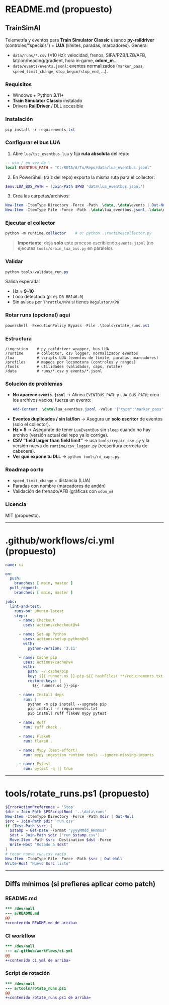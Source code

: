 # README.md (propuesto)

## TrainSimAI
Telemetría y eventos para **Train Simulator Classic** usando **py‑raildriver** (controles/“specials”) + **LUA** (límites, paradas, marcadores). Genera:
- `data/runs/*.csv` (≈10 Hz): velocidad, frenos, SIFA/PZB/LZB/AFB, lat/lon/heading/gradient, hora in‑game, **odom_m**…
- `data/events/events.jsonl`: eventos normalizados (`marker_pass`, `speed_limit_change`, `stop_begin/stop_end`, …).

### Requisitos
- Windows + Python **3.11+**
- **Train Simulator Classic** instalado
- Drivers **RailDriver** / DLL accesible

### Instalación
```powershell
pip install -r requirements.txt
```

### Configurar el bus LUA
1) Abre `lua/tsc_eventbus.lua` y fija **ruta absoluta** del repo:
```lua
-- usa / en vez de \
local EVENTBUS_PATH = "C:/RUTA/A/Tu/Repo/data/lua_eventbus.jsonl"
```
2) En PowerShell (raíz del repo) exporta la misma ruta para el collector:
```powershell
$env:LUA_BUS_PATH = (Join-Path $PWD 'data\lua_eventbus.jsonl')
```
3) Crea las carpetas/archivos:
```powershell
New-Item -ItemType Directory -Force -Path .\data,.\data\events | Out-Null
New-Item -ItemType File -Force -Path .\data\lua_eventbus.jsonl,.\data\events\events.jsonl | Out-Null
```

### Ejecutar el collector
```powershell
python -m runtime.collector    # o: python .\runtime\collector.py
```
> **Importante**: deja **solo** este proceso escribiendo `events.jsonl` (no ejecutes `tools/drain_lua_bus.py` en paralelo).

### Validar
```powershell
python tools/validate_run.py
```
Salida esperada:
- Hz ≈ **9–10**
- Loco detectada (p. ej. `DB BR146.0`)
- Sin avisos por `Throttle/MPH` si tienes `Regulator/KPH`

### Rotar runs (opcional) aqui
```powershell
powershell -ExecutionPolicy Bypass -File .\tools\rotate_runs.ps1
```

### Estructura
```
/ingestion    # py‑raildriver wrapper, bus LUA
/runtime      # collector, csv logger, normalizador eventos
/lua          # scripts LUA (eventos de límite, paradas, marcadores)
/profiles     # mapeos por locomotora (controles y rangos)
/tools        # utilidades (validador, caps, rotate)
/data         # runs/*.csv y events/*.jsonl
```

### Solución de problemas
- **No aparece `events.jsonl`** → Alinea `EVENTBUS_PATH` y `LUA_BUS_PATH`; crea los archivos vacíos; fuerza un evento:
  ```powershell
  Add-Content .\data\lua_eventbus.jsonl -Value '{"type":"marker_pass","name":"manual","time":1}'
  ```
- **Eventos duplicados / sin lat/lon** → Asegura un **solo escritor** de eventos (solo el collector).
- **Hz ≈ 5** → Asegúrate de tener `LuaEventBus` sin `sleep` cuando no hay archivo (versión actual del repo ya lo corrige).
- **CSV “field larger than field limit”** → usa `tools/repair_csv.py` y la versión nueva de `runtime/csv_logger.py` (reescritura correcta de cabecera).
- **Ver qué expone tu DLL** → `python tools/rd_caps.py`.

### Roadmap corto
- `speed_limit_change` + distancia (LUA)
- Paradas con nombre (marcadores de andén)
- Validación de frenado/AFB (gráficas con `odom_m`)

### Licencia
MIT (propuesto).

---

# .github/workflows/ci.yml (propuesto)
```yaml
name: ci

on:
  push:
    branches: [ main, master ]
  pull_request:
    branches: [ main, master ]

jobs:
  lint-and-test:
    runs-on: ubuntu-latest
    steps:
      - name: Checkout
        uses: actions/checkout@v4

      - name: Set up Python
        uses: actions/setup-python@v5
        with:
          python-version: '3.11'

      - name: Cache pip
        uses: actions/cache@v4
        with:
          path: ~/.cache/pip
          key: ${{ runner.os }}-pip-${{ hashFiles('**/requirements.txt') }}
          restore-keys: |
            ${{ runner.os }}-pip-

      - name: Install deps
        run: |
          python -m pip install --upgrade pip
          pip install -r requirements.txt
          pip install ruff flake8 mypy pytest

      - name: Ruff
        run: ruff check .

      - name: Flake8
        run: flake8 .

      - name: Mypy (best-effort)
        run: mypy ingestion runtime tools --ignore-missing-imports

      - name: Pytest
        run: pytest -q || true
```

---

# tools/rotate_runs.ps1 (propuesto)
```powershell
$ErrorActionPreference = 'Stop'
$dir = Join-Path $PSScriptRoot '..\data\runs'
New-Item -ItemType Directory -Force -Path $dir | Out-Null
$src = Join-Path $dir 'run.csv'
if (Test-Path $src) {
  $stamp = Get-Date -Format 'yyyyMMdd_HHmmss'
  $dst = Join-Path $dir ("run_$stamp.csv")
  Move-Item -Path $src -Destination $dst -Force
  Write-Host "Rotado a $dst"
}
# tocar nuevo run.csv vacío
New-Item -ItemType File -Force -Path $src | Out-Null
Write-Host "Nuevo $src listo"
```

---

## Diffs mínimos (si prefieres aplicar como patch)

### README.md
```diff
*** /dev/null
--- a/README.md
@@
+«contenido README.md de arriba»
```

### CI workflow
```diff
*** /dev/null
--- a/.github/workflows/ci.yml
@@
+«contenido ci.yml de arriba»
```

### Script de rotación
```diff
*** /dev/null
--- a/tools/rotate_runs.ps1
@@
+«contenido rotate_runs.ps1 de arriba»
```

